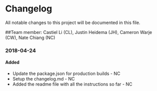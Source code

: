 # Changelog
All notable changes to this project will be documented in this file.

##Team member: Castiel Li (CL), Justin Heidema (JH), Cameron Warje (CW),  Nate Chiang (NC)

### 2018-04-24
#### Added
* Update the package.json for production builds - NC
* Setup the changelog.md - NC
* Added the readme file with all the instructions so far - NC
